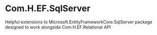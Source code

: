 # Com.H.EF.SqlServer
Helpful extensions to Microsoft.EntityFrameworkCore.SqlServer package designed to work alongside Com.H.EF.Relational API
